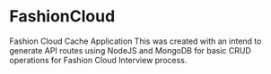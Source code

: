 # FashionCloud
Fashion Cloud Cache Application
This was created with an intend to generate API routes using NodeJS and MongoDB for basic CRUD operations for Fashion Cloud Interview process.

